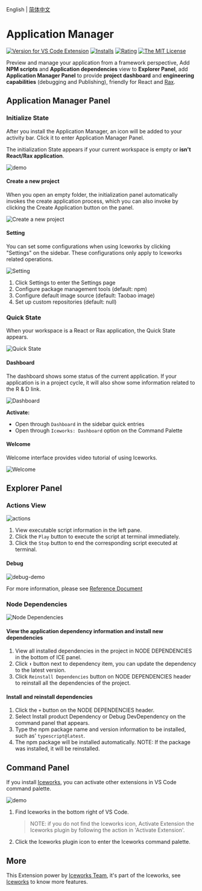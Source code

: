 English | [简体中文](https://github.com/ice-lab/iceworks/blob/master/extensions/iceworks-app/README.zh-CN.md)

# Application Manager

[![Version for VS Code Extension](https://vsmarketplacebadge.apphb.com/version-short/iceworks-team.iceworks-app.svg?logo=visual-studio-code)](https://marketplace.visualstudio.com/items?itemName=iceworks-team.iceworks-app)
[![Installs](https://vsmarketplacebadge.apphb.com/installs-short/iceworks-team.iceworks-app.svg)](https://marketplace.visualstudio.com/items?itemName=iceworks-team.iceworks-app)
[![Rating](https://vsmarketplacebadge.apphb.com/rating-short/iceworks-team.iceworks-app.svg)](https://marketplace.visualstudio.com/items?itemName=iceworks-team.iceworks-app)
[![The MIT License](https://img.shields.io/badge/license-MIT-blue.svg)](http://opensource.org/licenses/MIT)

Preview and manage your application from a framework perspective, Add **NPM scripts** and **Application dependencies** view to **Explorer Panel**, add **Application Manager Panel** to provide **project dashboard** and **engineering capabilities** (debugging and Publishing), friendly for React and [Rax](https://rax.js.org/).

## Application Manager Panel

### Initialize State

After you install the Application Manager, an icon will be added to your activity bar. Click it to enter Application Manager Panel.

The initialization State appears if your current workspace is empty or **isn't React/Rax application**.

![demo](https://user-images.githubusercontent.com/56879942/87553484-8e928980-c6e5-11ea-8183-a6ba7f4eae95.gif)

#### Create a new project

When you open an empty folder, the initialization panel automatically invokes the create application process, which you can also invoke by clicking the Create Application button on the panel.

![Create a new project](https://img.alicdn.com/imgextra/i1/O1CN01Qv38Zf1a3XNSYSdlA_!!6000000003274-2-tps-2880-1754.png)

#### Setting

You can set some configurations when using Iceworks by clicking "Settings" on the sidebar. These configurations only apply to Iceworks related operations.

![Setting](https://img.alicdn.com/imgextra/i2/O1CN01gyLDzP1hlETaS5I7P_!!6000000004317-2-tps-2880-1754.png)

1. Click Settings to enter the Settings page
2. Configure package management tools (default: npm)
3. Configure default image source (default: Taobao image)
4. Set up custom repositories (default: null)

### Quick State

When your workspace is a React or Rax application, the Quick State appears.

![Quick State](https://img.alicdn.com/imgextra/i2/O1CN01b9N1sA1ncQYXimmpM_!!6000000005110-2-tps-2880-1754.png)

#### Dashboard

The dashboard shows some status of the current application. If your application is in a project cycle, it will also show some information related to the R & D link.

![Dashboard](https://img.alicdn.com/imgextra/i3/O1CN01aQHvhU259ioaT0eRV_!!6000000007484-2-tps-2880-1754.png)

**Activate:**

- Open through `Dashboard` in the sidebar quick entries
- Open through `Iceworks: Dashboard` option on the Command Palette

#### Welcome

Welcome interface provides video tutorial of using Iceworks.

![Welcome](https://img.alicdn.com/imgextra/i2/O1CN01AzViLt28UHRRBxDua_!!6000000007935-2-tps-2880-1754.png)

## Explorer Panel

### Actions View

![actions](https://img.alicdn.com/imgextra/i1/O1CN01yMo99V27EQ6rcgXFI_!!6000000007765-2-tps-2880-1754.png)

1. View executable script information in the left pane.
2. Click the `Play` button to execute the script at terminal immediately.
3. Click the `Stop` button to end the corresponding script executed at terminal.

#### Debug

![debug-demo](https://img.alicdn.com/tfs/TB1vCixhP39YK4jSZPcXXXrUFXa-1200-695.gif)

For more information, please see [Reference Document](https://github.com/ice-lab/iceworks/blob/master/extensions/iceworks-app/docs/debug.en.md)

### Node Dependencies

![Node Dependencies](https://img.alicdn.com/imgextra/i1/O1CN01eFzdSS1gqtl3r6MfH_!!6000000004194-2-tps-2880-1754.png)

#### View the application dependency information and install new dependencies

1. View all  installed dependencies in the project in NODE DEPENDENCIES in the bottom of ICE panel.
2. Click `⬆` button next to dependency item,  you can update  the dependency to the latest version.
3. Click `Reinstall Dependencies` button on  NODE DEPENDENCIES header to reinstall all the dependencies of the project.

#### Install and reinstall dependencies

1. Click the `+` button on the NODE DEPENDENCIES header.
2. Select Install product Dependency or Debug DevDependency on the command panel that appears.
3. Type the npm package name and version information to be installed, such as' `typescript@latest`.
4. The npm package will be installed automatically.
   NOTE: If the package was installed, it will be reinstalled.

## Command Panel

If you install [Iceworks](https://marketplace.visualstudio.com/items?ItemName=iceworks-team.iceworks), you can activate other extensions in VS Code command palette.

![demo](https://user-images.githubusercontent.com/56879942/87544740-8d5b5f80-c6d9-11ea-85ff-bc31501911e1.gif)

1. Find Iceworks in the bottom right of VS Code.
    > NOTE: if you do not find the Iceworks icon, Activate Extension the Iceworks plugin by following the action in 'Activate Extension'.
2. Click the Iceworks plugin icon to enter the Iceworks command palette.

## More

This Extension power by [Iceworks Team](https://marketplace.visualstudio.com/publishers/iceworks-team), it's part of the Iceworks, see [Iceworks](https://marketplace.visualstudio.com/items?itemName=iceworks-team.iceworks) to know more features.
